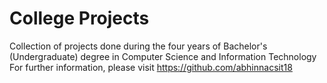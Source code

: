 # College Projects
Collection of projects done during the four years of Bachelor's (Undergraduate) degree in Computer Science and Information Technology
For further information, please visit https://github.com/abhinnacsit18
